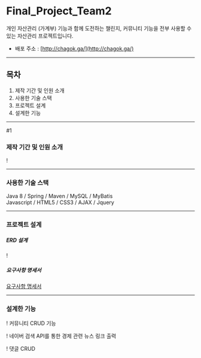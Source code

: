 # Final_Project_Team2

개인 자산관리 (가계부) 기능과 함께 도전하는 챌린지, 커뮤니티 기능을 전부 사용할 수 있는 자산관리 프로젝트입니다.

- 배포 주소 : [http://chagok.ga/](http://chagok.ga/)

****

## 목차
1. 제작 기간 및 인원 소개
2. 사용한 기술 스택
3. 프로젝트 설계
4. 설계한 기능

****
#1 
### 제작 기간 및 인원 소개

!

****

### 사용한 기술 스택
Java 8 / Spring / Maven / MySQL / MyBatis <br>
Javascript / HTML5 / CSS3 / AJAX / Jquery <br>

****

### 프로젝트 설계

##### ERD 설계
!

##### 요구사항 명세서
[요구사항 명세서]()

****

### 설계한 기능

!
커뮤니티 CRUD 기능

!
네이버 검색 API를 통한 경제 관련 뉴스 링크 출력

!
댓글 CRUD


